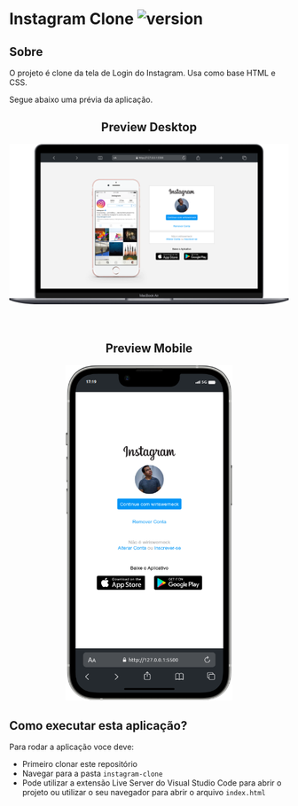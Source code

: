 # Instagram Clone ![version](https://img.shields.io/badge/version-1.0.0-blue)

## Sobre

O projeto é clone da tela de Login do Instagram. Usa como base HTML e CSS.

Segue abaixo uma prévia da aplicação.

<h2 align="center">Preview Desktop</h2>
<div align="center">
	<img width="800" src="./docs/images/macbook.png">
</div>

<h2 align="center" style="margin-top: 4rem;">Preview Mobile</h2>
<div align="center">
	<img width="300" src="./docs/images/mobile.png">
</div>

## Como executar esta aplicação?

Para rodar a aplicação voce deve:
- Primeiro clonar este repositório
- Navegar para a pasta `instagram-clone`
- Pode utilizar a extensão Live Server do Visual Studio Code para abrir o projeto ou utilizar o seu navegador para abrir o arquivo `index.html` 